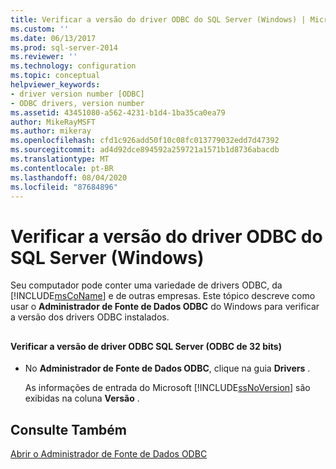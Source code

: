 ```yaml
---
title: Verificar a versão do driver ODBC do SQL Server (Windows) | Microsoft Docs
ms.custom: ''
ms.date: 06/13/2017
ms.prod: sql-server-2014
ms.reviewer: ''
ms.technology: configuration
ms.topic: conceptual
helpviewer_keywords:
- driver version number [ODBC]
- ODBC drivers, version number
ms.assetid: 43451080-a562-4231-b1d4-1ba35ca0ea79
author: MikeRayMSFT
ms.author: mikeray
ms.openlocfilehash: cfd1c926add50f10c08fc013779032edd7d47392
ms.sourcegitcommit: ad4d92dce894592a259721a1571b1d8736abacdb
ms.translationtype: MT
ms.contentlocale: pt-BR
ms.lasthandoff: 08/04/2020
ms.locfileid: "87684896"
---
```

# <a name="check-the-odbc-sql-server-driver-version-windows"></a>Verificar a versão do driver ODBC do SQL Server (Windows)
  Seu computador pode conter uma variedade de drivers ODBC, da [!INCLUDE[msCoName](../../includes/msconame-md.md)] e de outras empresas. Este tópico descreve como usar o **Administrador de Fonte de Dados ODBC** do Windows para verificar a versão dos drivers ODBC instalados.  
  
##  <a name="SSMSProcedure"></a>  
  
#### <a name="to-check-the-odbc-sql-server-driver-version-32-bit-odbc"></a>Verificar a versão de driver ODBC SQL Server (ODBC de 32 bits)  
  
-   No **Administrador de Fonte de Dados ODBC**, clique na guia **Drivers** .  
  
     As informações de entrada do Microsoft [!INCLUDE[ssNoVersion](../../includes/ssnoversion-md.md)] são exibidas na coluna **Versão** .  
  
## <a name="see-also"></a>Consulte Também  
 [Abrir o Administrador de Fonte de Dados ODBC](open-the-odbc-data-source-administrator.md)  
  
  
